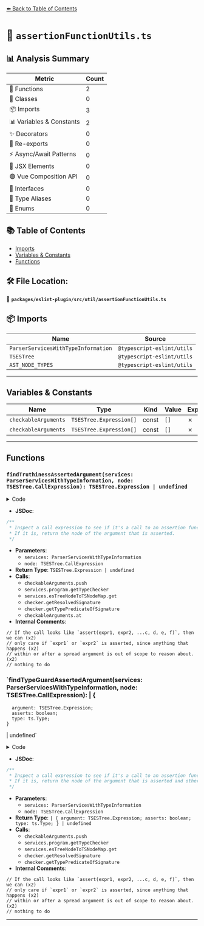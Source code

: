 [⬅️ Back to Table of Contents](../../../../index.md)

# 📄 `assertionFunctionUtils.ts`

## 📊 Analysis Summary

| Metric | Count |
|--------|-------|
| 🔧 Functions | 2 |
| 🧱 Classes | 0 |
| 📦 Imports | 3 |
| 📊 Variables & Constants | 2 |
| ✨ Decorators | 0 |
| 🔄 Re-exports | 0 |
| ⚡ Async/Await Patterns | 0 |
| 💠 JSX Elements | 0 |
| 🟢 Vue Composition API | 0 |
| 📐 Interfaces | 0 |
| 📑 Type Aliases | 0 |
| 🎯 Enums | 0 |

## 📚 Table of Contents

- [Imports](#imports)
- [Variables & Constants](#variables-constants)
- [Functions](#functions)

## 🛠️ File Location:
📂 **`packages/eslint-plugin/src/util/assertionFunctionUtils.ts`**

## 📦 Imports

| Name | Source |
|------|--------|
| `ParserServicesWithTypeInformation` | `@typescript-eslint/utils` |
| `TSESTree` | `@typescript-eslint/utils` |
| `AST_NODE_TYPES` | `@typescript-eslint/utils` |


---

## Variables & Constants

| Name | Type | Kind | Value | Exported |
|------|------|------|-------|----------|
| `checkableArguments` | `TSESTree.Expression[]` | const | `[]` | ✗ |
| `checkableArguments` | `TSESTree.Expression[]` | const | `[]` | ✗ |


---

## Functions

### `findTruthinessAssertedArgument(services: ParserServicesWithTypeInformation, node: TSESTree.CallExpression): TSESTree.Expression | undefined`

<details><summary>Code</summary>

```ts
export function findTruthinessAssertedArgument(
  services: ParserServicesWithTypeInformation,
  node: TSESTree.CallExpression,
): TSESTree.Expression | undefined {
  // If the call looks like `assert(expr1, expr2, ...c, d, e, f)`, then we can
  // only care if `expr1` or `expr2` is asserted, since anything that happens
  // within or after a spread argument is out of scope to reason about.
  const checkableArguments: TSESTree.Expression[] = [];
  for (const argument of node.arguments) {
    if (argument.type === AST_NODE_TYPES.SpreadElement) {
      break;
    }
    checkableArguments.push(argument);
  }

  // nothing to do
  if (checkableArguments.length === 0) {
    return undefined;
  }

  const checker = services.program.getTypeChecker();
  const tsNode = services.esTreeNodeToTSNodeMap.get(node);
  const signature = checker.getResolvedSignature(tsNode);

  if (signature == null) {
    return undefined;
  }

  const firstTypePredicateResult =
    checker.getTypePredicateOfSignature(signature);

  if (firstTypePredicateResult == null) {
    return undefined;
  }

  const { kind, parameterIndex, type } = firstTypePredicateResult;
  if (!(kind === ts.TypePredicateKind.AssertsIdentifier && type == null)) {
    return undefined;
  }

  return checkableArguments.at(parameterIndex);
}
```
</details>

- **JSDoc**:
```ts
/**
 * Inspect a call expression to see if it's a call to an assertion function.
 * If it is, return the node of the argument that is asserted.
 */
```

- **Parameters**:
  - `services: ParserServicesWithTypeInformation`
  - `node: TSESTree.CallExpression`
- **Return Type**: `TSESTree.Expression | undefined`
- **Calls**:
  - `checkableArguments.push`
  - `services.program.getTypeChecker`
  - `services.esTreeNodeToTSNodeMap.get`
  - `checker.getResolvedSignature`
  - `checker.getTypePredicateOfSignature`
  - `checkableArguments.at`
- **Internal Comments**:
```
// If the call looks like `assert(expr1, expr2, ...c, d, e, f)`, then we can (x2)
// only care if `expr1` or `expr2` is asserted, since anything that happens (x2)
// within or after a spread argument is out of scope to reason about. (x2)
// nothing to do
```

### `findTypeGuardAssertedArgument(services: ParserServicesWithTypeInformation, node: TSESTree.CallExpression): | {
      argument: TSESTree.Expression;
      asserts: boolean;
      type: ts.Type;
    }
  | undefined`

<details><summary>Code</summary>

```ts
export function findTypeGuardAssertedArgument(
  services: ParserServicesWithTypeInformation,
  node: TSESTree.CallExpression,
):
  | {
      argument: TSESTree.Expression;
      asserts: boolean;
      type: ts.Type;
    }
  | undefined {
  // If the call looks like `assert(expr1, expr2, ...c, d, e, f)`, then we can
  // only care if `expr1` or `expr2` is asserted, since anything that happens
  // within or after a spread argument is out of scope to reason about.
  const checkableArguments: TSESTree.Expression[] = [];
  for (const argument of node.arguments) {
    if (argument.type === AST_NODE_TYPES.SpreadElement) {
      break;
    }
    checkableArguments.push(argument);
  }

  // nothing to do
  if (checkableArguments.length === 0) {
    return undefined;
  }

  const checker = services.program.getTypeChecker();
  const tsNode = services.esTreeNodeToTSNodeMap.get(node);
  const callSignature = checker.getResolvedSignature(tsNode);

  if (callSignature == null) {
    return undefined;
  }

  const typePredicateInfo = checker.getTypePredicateOfSignature(callSignature);

  if (typePredicateInfo == null) {
    return undefined;
  }

  const { kind, parameterIndex, type } = typePredicateInfo;
  if (
    !(
      (kind === ts.TypePredicateKind.AssertsIdentifier ||
        kind === ts.TypePredicateKind.Identifier) &&
      type != null
    )
  ) {
    return undefined;
  }

  if (parameterIndex >= checkableArguments.length) {
    return undefined;
  }

  return {
    argument: checkableArguments[parameterIndex],
    asserts: kind === ts.TypePredicateKind.AssertsIdentifier,
    type,
  };
}
```
</details>

- **JSDoc**:
```ts
/**
 * Inspect a call expression to see if it's a call to an assertion function.
 * If it is, return the node of the argument that is asserted and other useful info.
 */
```

- **Parameters**:
  - `services: ParserServicesWithTypeInformation`
  - `node: TSESTree.CallExpression`
- **Return Type**: `| {
      argument: TSESTree.Expression;
      asserts: boolean;
      type: ts.Type;
    }
  | undefined`
- **Calls**:
  - `checkableArguments.push`
  - `services.program.getTypeChecker`
  - `services.esTreeNodeToTSNodeMap.get`
  - `checker.getResolvedSignature`
  - `checker.getTypePredicateOfSignature`
- **Internal Comments**:
```
// If the call looks like `assert(expr1, expr2, ...c, d, e, f)`, then we can (x2)
// only care if `expr1` or `expr2` is asserted, since anything that happens (x2)
// within or after a spread argument is out of scope to reason about. (x2)
// nothing to do
```


---